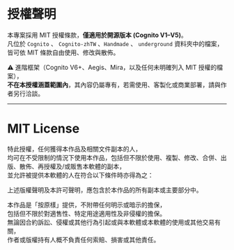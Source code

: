 # 授權聲明

本專案採用 MIT 授權條款，**僅適用於開源版本 (Cognito V1–V5)**。  
凡位於 `Cognito` 、 `Cognito-zhTW` 、`Handmade` 、 `underground` 資料夾中的檔案，皆可依 MIT 條款自由使用、修改與散佈。  

⚠️ 進階框架（Cognito V6+、Aegis、Mira，以及任何未明確列入 MIT 授權的檔案），  
**不在本授權涵蓋範圍內**，其內容仍屬專有，若需使用、客製化或商業部署，請與作者另行洽談。  

---

# MIT License

特此授權，任何獲得本作品及相關文件副本的人，  
均可在不受限制的情況下使用本作品，包括但不限於使用、複製、修改、合併、出版、散佈、再授權及/或販售本軟體的副本，  
並允許被提供本軟體的人在符合以下條件時亦得為之：

上述版權聲明及本許可聲明，應包含於本作品的所有副本或主要部分中。

本作品是「按原樣」提供，不附帶任何明示或暗示的擔保，  
包括但不限於對適售性、特定用途適用性及非侵權的擔保。  
無論因合約訴訟、侵權或其他行為引起或與本軟體或本軟體的使用或其他交易有關，  
作者或版權持有人概不負責任何索賠、損害或其他責任。
